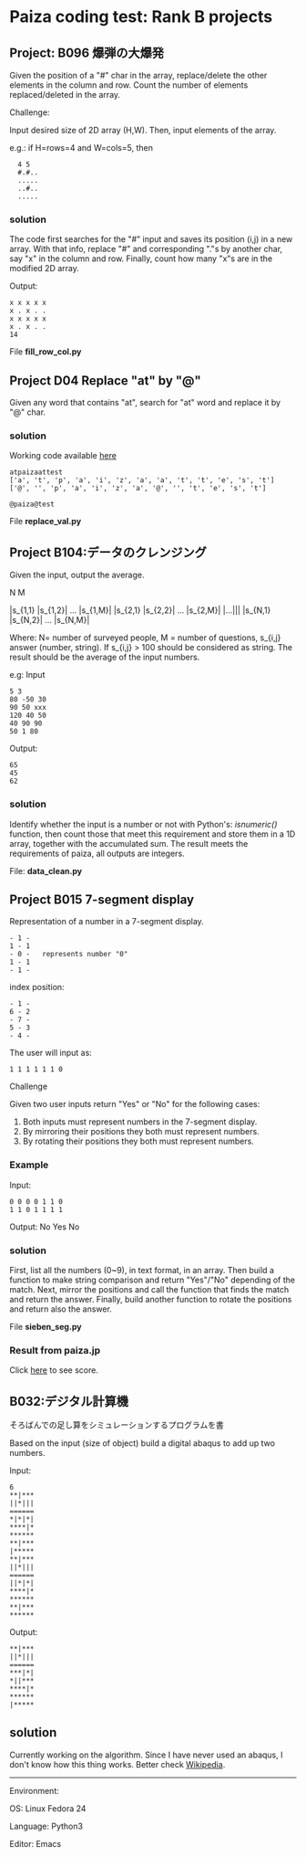 # Paiza coding test: Rank B projects

## Project: B096 爆弾の大爆発

Given the position of a "#" char in the array, replace/delete the other elements in the column and row. Count the number of elements replaced/deleted in the array.

Challenge:

Input desired size of 2D array (H,W). Then, input elements of the array.

e.g.: if H=rows=4 and W=cols=5, then

      4 5
      #.#..
      .....
      ..#..
      .....

### solution

The code first searches for the "#" input and saves its position (i,j) in a new array. With that info, replace "#" and corresponding "."s by another char, say "x" in the column and row. Finally, count how many "x"s are in the modified 2D array.

Output:

	x x x x x 
	x . x . .
	x x x x x
	x . x . .
	14

File **fill_row_col.py**

## Project D04 Replace "at" by "@"

Given any word that contains "at", search for "at" word and replace it by "@" char.

### solution

Working code available [here](https://replit.com/@ndzerglink/ReplaceValue#main.py)

	atpaizaattest
	['a', 't', 'p', 'a', 'i', 'z', 'a', 'a', 't', 't', 'e', 's', 't']
	['@', '', 'p', 'a', 'i', 'z', 'a', '@', '', 't', 'e', 's', 't']
	
	@paiza@test

File **replace_val.py**

## Project B104:データのクレンジング

Given the input, output the average.

N M

|s_{1,1} |s_{1,2}| ... |s_{1,M}|
|s_{2,1} |s_{2,2}| ... |s_{2,M}|
|...|||
|s_{N,1} |s_{N,2}| ... |s_{N,M}|

Where: N= number of surveyed people, M = number of questions,
s_{i,j} answer (number, string). If s_{i,j} > 100 should be considered as string. The result should be the average of the input numbers.

e.g: Input

	5 3
	80 -50 30
	90 50 xxx
	120 40 50
	40 90 90
	50 1 80

Output:

	65
	45
	62

### solution

Identify whether the input is a number or not with Python's: _isnumeric()_ function, then count those that meet this requirement and store them in a 1D array, together with the accumulated sum. The result meets the requirements of paiza, all outputs are integers.

File: **data_clean.py**

## Project B015 7-segment display

Representation of a number in a 7-segment display.

	- 1 -
	1 - 1
	- 0 -	represents number "0"
	1 - 1
	- 1 -

index position:           

	- 1 -
	6 - 2
	- 7 -
	5 - 3
	- 4 -

The user will input as:
 
	1 1 1 1 1 1 0

Challenge

Given two user inputs return "Yes" or "No" for the following cases:

1. Both inputs must represent numbers in the 7-segment display.
2. By mirroring their positions they both must represent numbers.
3. By rotating their positions they both must represent numbers.

### Example
Input: 

	0 0 0 0 1 1 0
	1 1 0 1 1 1 1

Output:	
	No
	Yes
	No

### solution

First, list all the numbers (0~9), in text format, in an array. Then build a function to make string comparison and return "Yes"/"No" depending of the match. Next, mirror the positions and call the function that finds the match and return the answer. Finally, build another function to rotate the positions and return also the answer. 

File **sieben_seg.py**

### Result from paiza.jp

Click [here](https://prnt.sc/4aSQXTvrxXpb) to see score.

## B032:デジタル計算機

そろばんでの足し算をシミュレーションするプログラムを書

Based on the input (size of object) build a digital abaqus to add up two numbers.

Input:

	6
	**|***
	||*|||
	======
	*|*|*|
	****|*
	******
	**|***
	|*****
	**|***
	||*|||
	======
	||*|*|
	****|*
	******
	**|***
	******

Output:

	**|***
	||*|||
	======
	***|*|
	*||***
	****|*
	******
	|*****
## solution

Currently working on the algorithm. Since I have never used an abaqus, I don't know how this thing works. Better check [Wikipedia](https://ja.wikipedia.org/wiki/%E3%81%9D%E3%82%8D%E3%81%B0%E3%82%93).

---
Environment:

OS: Linux Fedora 24

Language: Python3

Editor: Emacs

